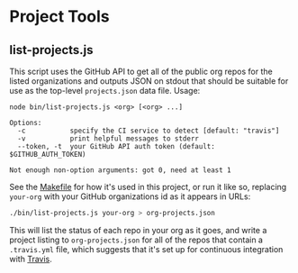 # Project Tools

## list-projects.js
This script uses the GitHub API to get all of the public org repos for the
listed organizations and outputs JSON on stdout that should be suitable for
use as the top-level `projects.json` data file. Usage:

```
node bin/list-projects.js <org> [<org> ...]

Options:
  -c           specify the CI service to detect [default: "travis"]
  -v           print helpful messages to stderr
  --token, -t  your GitHub API auth token (default: $GITHUB_AUTH_TOKEN)

Not enough non-option arguments: got 0, need at least 1
```

See the [Makefile](../Makefile) for how it's used in this project, or run it
like so, replacing `your-org` with your GitHub organizations id as it appears
in URLs:

```sh
./bin/list-projects.js your-org > org-projects.json
```

This will list the status of each repo in your org as it goes, and write a
project listing to `org-projects.json` for all of the repos that contain a
`.travis.yml` file, which suggests that it's set up for continuous integration
with [Travis].

[Travis]: https://travis-ci.org
